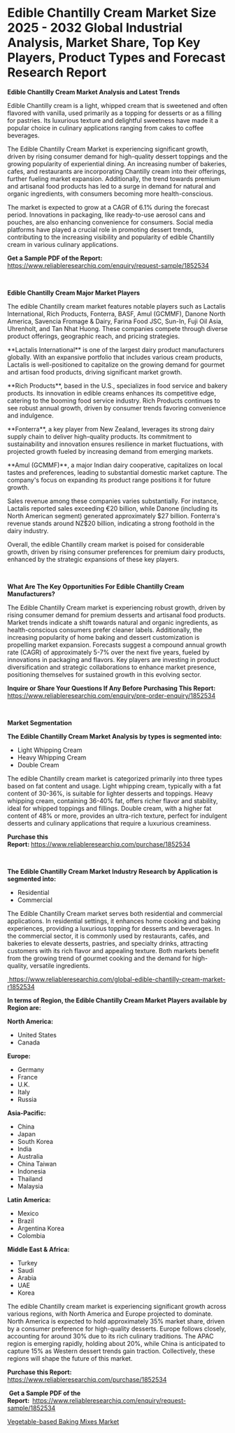 <p><h1>Edible Chantilly Cream Market Size 2025 - 2032 Global Industrial Analysis, Market Share, Top Key Players, Product Types and Forecast Research Report</h1></p><p><strong>Edible Chantilly Cream Market Analysis and Latest Trends</strong></p>
<p><p>Edible Chantilly cream is a light, whipped cream that is sweetened and often flavored with vanilla, used primarily as a topping for desserts or as a filling for pastries. Its luxurious texture and delightful sweetness have made it a popular choice in culinary applications ranging from cakes to coffee beverages.</p><p>The Edible Chantilly Cream Market is experiencing significant growth, driven by rising consumer demand for high-quality dessert toppings and the growing popularity of experiential dining. An increasing number of bakeries, cafes, and restaurants are incorporating Chantilly cream into their offerings, further fueling market expansion. Additionally, the trend towards premium and artisanal food products has led to a surge in demand for natural and organic ingredients, with consumers becoming more health-conscious.</p><p>The market is expected to grow at a CAGR of 6.1% during the forecast period. Innovations in packaging, like ready-to-use aerosol cans and pouches, are also enhancing convenience for consumers. Social media platforms have played a crucial role in promoting dessert trends, contributing to the increasing visibility and popularity of edible Chantilly cream in various culinary applications.</p></p>
<p><strong>Get a Sample PDF of the Report:&nbsp;</strong> <a href="https://www.reliableresearchiq.com/enquiry/request-sample/1852534?utm_campaign=3128&utm_medium=2&utm_source=Github&utm_content=ia&utm_term=07042025&utm_id=edible-chantilly-cream">https://www.reliableresearchiq.com/enquiry/request-sample/1852534</a></p>
<p>&nbsp;</p>
<p><strong>Edible Chantilly Cream Major Market Players</strong></p>
<p><p>The edible Chantilly cream market features notable players such as Lactalis International, Rich Products, Fonterra, BASF, Amul (GCMMF), Danone North America, Savencia Fromage & Dairy, Farina Food JSC, Sun-In, Fuji Oil Asia, Uhrenholt, and Tan Nhat Huong. These companies compete through diverse product offerings, geographic reach, and pricing strategies.</p><p>**Lactalis International** is one of the largest dairy product manufacturers globally. With an expansive portfolio that includes various cream products, Lactalis is well-positioned to capitalize on the growing demand for gourmet and artisan food products, driving significant market growth.</p><p>**Rich Products**, based in the U.S., specializes in food service and bakery products. Its innovation in edible creams enhances its competitive edge, catering to the booming food service industry. Rich Products continues to see robust annual growth, driven by consumer trends favoring convenience and indulgence.</p><p>**Fonterra**, a key player from New Zealand, leverages its strong dairy supply chain to deliver high-quality products. Its commitment to sustainability and innovation ensures resilience in market fluctuations, with projected growth fueled by increasing demand from emerging markets.</p><p>**Amul (GCMMF)**, a major Indian dairy cooperative, capitalizes on local tastes and preferences, leading to substantial domestic market capture. The company's focus on expanding its product range positions it for future growth.</p><p>Sales revenue among these companies varies substantially. For instance, Lactalis reported sales exceeding €20 billion, while Danone (including its North American segment) generated approximately $27 billion. Fonterra's revenue stands around NZ$20 billion, indicating a strong foothold in the dairy industry.</p><p>Overall, the edible Chantilly cream market is poised for considerable growth, driven by rising consumer preferences for premium dairy products, enhanced by the strategic expansions of these key players.</p></p>
<p>&nbsp;</p>
<p><strong>What Are The Key Opportunities For Edible Chantilly Cream Manufacturers?</strong></p>
<p><p>The Edible Chantilly Cream market is experiencing robust growth, driven by rising consumer demand for premium desserts and artisanal food products. Market trends indicate a shift towards natural and organic ingredients, as health-conscious consumers prefer cleaner labels. Additionally, the increasing popularity of home baking and dessert customization is propelling market expansion. Forecasts suggest a compound annual growth rate (CAGR) of approximately 5-7% over the next five years, fueled by innovations in packaging and flavors. Key players are investing in product diversification and strategic collaborations to enhance market presence, positioning themselves for sustained growth in this evolving sector.</p></p>
<p><strong>Inquire or Share Your Questions If Any Before Purchasing This Report:</strong> <a href="https://www.reliableresearchiq.com/enquiry/pre-order-enquiry/1852534?utm_campaign=3128&utm_medium=2&utm_source=Github&utm_content=ia&utm_term=07042025&utm_id=edible-chantilly-cream">https://www.reliableresearchiq.com/enquiry/pre-order-enquiry/1852534</a></p>
<p>&nbsp;</p>
<p><strong>Market Segmentation</strong></p>
<p><strong>The Edible Chantilly Cream Market Analysis by types is segmented into:</strong></p>
<p><ul><li>Light Whipping Cream</li><li>Heavy Whipping Cream</li><li>Double Cream</li></ul></p>
<p><p>The edible Chantilly cream market is categorized primarily into three types based on fat content and usage. Light whipping cream, typically with a fat content of 30-36%, is suitable for lighter desserts and toppings. Heavy whipping cream, containing 36-40% fat, offers richer flavor and stability, ideal for whipped toppings and fillings. Double cream, with a higher fat content of 48% or more, provides an ultra-rich texture, perfect for indulgent desserts and culinary applications that require a luxurious creaminess.</p></p>
<p><strong>Purchase this Report:&nbsp;</strong><a href="https://www.reliableresearchiq.com/purchase/1852534?utm_campaign=3128&utm_medium=2&utm_source=Github&utm_content=ia&utm_term=07042025&utm_id=edible-chantilly-cream">https://www.reliableresearchiq.com/purchase/1852534</a></p>
<p>&nbsp;</p>
<p><strong>The Edible Chantilly Cream Market Industry Research by Application is segmented into:</strong></p>
<p><ul><li>Residential</li><li>Commercial</li></ul></p>
<p><p>The Edible Chantilly Cream market serves both residential and commercial applications. In residential settings, it enhances home cooking and baking experiences, providing a luxurious topping for desserts and beverages. In the commercial sector, it is commonly used by restaurants, cafés, and bakeries to elevate desserts, pastries, and specialty drinks, attracting customers with its rich flavor and appealing texture. Both markets benefit from the growing trend of gourmet cooking and the demand for high-quality, versatile ingredients.</p></p>
<p><a href="https://www.reliableresearchiq.com/global-edible-chantilly-cream-market-r1852534?utm_campaign=3128&utm_medium=2&utm_source=Github&utm_content=ia&utm_term=07042025&utm_id=edible-chantilly-cream">&nbsp;https://www.reliableresearchiq.com/global-edible-chantilly-cream-market-r1852534</a></p>
<p><strong>In terms of Region, the Edible Chantilly Cream Market Players available by Region are:</strong></p>
<p>
    <p> <strong> North America: </strong>
        <ul>
            <li>United States</li>
            <li>Canada</li>
        </ul>
        </p> 
    <p> <strong> Europe: </strong>
        <ul>
            <li>Germany</li>
            <li>France</li>
            <li>U.K.</li>
            <li>Italy</li>
            <li>Russia</li>
        </ul>
        </p> 
    <p> <strong> Asia-Pacific: </strong>
        <ul>
            <li>China</li>
            <li>Japan</li>
            <li>South Korea</li>
            <li>India</li>
            <li>Australia</li>
            <li>China Taiwan</li>
            <li>Indonesia</li>
            <li>Thailand</li>
            <li>Malaysia</li>
        </ul>
        </p> 
    <p> <strong> Latin America: </strong>
        <ul>
            <li>Mexico</li>
            <li>Brazil</li>
            <li>Argentina Korea</li>
            <li>Colombia</li>
        </ul>
        </p> 
    <p> <strong> Middle East & Africa: </strong>
        <ul>
            <li>Turkey</li>
            <li>Saudi</li>
            <li>Arabia</li>
            <li>UAE</li>
            <li>Korea</li>
        </ul>
    </p>
    </p>
<p><p>The edible Chantilly cream market is experiencing significant growth across various regions, with North America and Europe projected to dominate. North America is expected to hold approximately 35% market share, driven by a consumer preference for high-quality desserts. Europe follows closely, accounting for around 30% due to its rich culinary traditions. The APAC region is emerging rapidly, holding about 20%, while China is anticipated to capture 15% as Western dessert trends gain traction. Collectively, these regions will shape the future of this market.</p></p>
<p><strong>Purchase this Report: </strong><a href="https://www.reliableresearchiq.com/purchase/1852534?utm_campaign=3128&utm_medium=2&utm_source=Github&utm_content=ia&utm_term=07042025&utm_id=edible-chantilly-cream">https://www.reliableresearchiq.com/purchase/1852534</a></p>
<p>&nbsp;<strong>Get a Sample PDF of the Report:&nbsp;&nbsp;</strong><a href="https://www.reliableresearchiq.com/enquiry/request-sample/1852534?utm_campaign=3128&utm_medium=2&utm_source=Github&utm_content=ia&utm_term=07042025&utm_id=edible-chantilly-cream">https://www.reliableresearchiq.com/enquiry/request-sample/1852534</a></p>
<p><strong></strong></p>
<p><p><a href="https://github.com/scaseiargas/Market-Research-Report-List-1/blob/main/vegetable-based-baking-mixes-market.md?utm_campaign=3128&utm_medium=2&utm_source=Github&utm_content=ia&utm_term=07042025&utm_id=edible-chantilly-cream">Vegetable-based Baking Mixes Market</a></p></p>